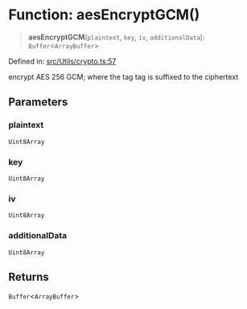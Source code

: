 # Function: aesEncryptGCM()

> **aesEncryptGCM**(`plaintext`, `key`, `iv`, `additionalData`): `Buffer`\<`ArrayBuffer`\>

Defined in: [src/Utils/crypto.ts:57](https://github.com/Fokusdotid/Baileys/blob/eb819228f591f9a29a091aefc3a8c91a38d77089/src/Utils/crypto.ts#L57)

encrypt AES 256 GCM;
where the tag tag is suffixed to the ciphertext

## Parameters

### plaintext

`Uint8Array`

### key

`Uint8Array`

### iv

`Uint8Array`

### additionalData

`Uint8Array`

## Returns

`Buffer`\<`ArrayBuffer`\>
